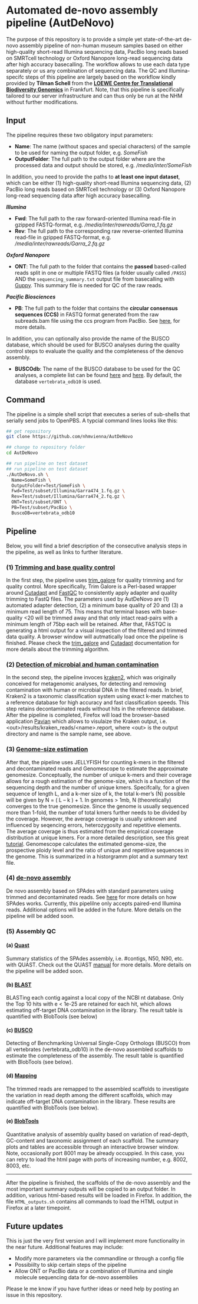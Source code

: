 # Automated de-novo assembly pipeline (AutDeNovo)

The purpose of this repository is to provide a simple yet state-of-the-art de-novo assembly pipeline of non-human museum samples based on either high-quality short-read Illumina sequencing data, PacBio long reads based on SMRTcell technology or Oxford Nanopore long-read sequencing data after high accuracy basecalling. The workflow allows to use each data type separately or us any combination of sequencing data. The QC and Illumina-specifc steps of this pipeline are largely based on the workflow kindly provided by **Tilman Schell** from the **[LOEWE Centre for Translational Biodiversity Genomics​](https://tbg.senckenberg.de/de/)** in Frankfurt. Note, that this pipeline is specifically tailored to our server infrastructure and can thus only be run at the NHM without further modifications.

## Input

The pipeline requires these two obligatory input parameters:

-   **Name**:   The name (without spaces and special characters) of the sample to be used for naming the output folder, e.g. _SomeFish_
-   **OutputFolder**: The full path to the output folder where are the processed data and output should be stored, e.g. _/media/inter/SomeFish_

In addition, you need to provide the paths to **at least one input dataset**, which can be either (1) high-quality short-read Illumina sequencing data, (2) PacBio long reads based on SMRTcell technology or (3) Oxford Nanopore long-read sequencing data after high accuracy basecalling.

**_Illumina_**

-   **Fwd**: The full path to the raw forward-oriented Illumina read-file in gzipped FASTQ-format, e.g. _/media/inter/rawreads/Garra_1.fq.gz_
-   **Rev**: The full path to the corresponding raw reverse-oriented Illumina read-file in gzipped FASTQ-format, e.g. _/media/inter/rawreads/Garra_2.fq.gz_

**_Oxford Nanopore_**

-   **ONT**: The full path to the folder that contains the **passed** based-called reads split in one or multiple FASTQ files (a folder usually called `/PASS`) AND the `sequencing_summary.txt` output file from basecalling with [Guppy](https://denbi-nanopore-training-course.readthedocs.io/en/latest/basecalling/basecalling.html). This summary file is needed for QC of the raw reads.

**_Pacific Biosciences_**

-   **PB**: The full path to the folder that contains the **circular consensus sequences (CCS)** in FASTQ format generated from the raw subreads.bam file using the ccs program from PacBio. See [here](https://ccs.how), for more details.

In addition, you can optionally also provide the name of the BUSCO database, which should be used for BUSCO analyses during the quality control steps to evaluate the quality and the completeness of the denovo assembly.

-   **BUSCOdb**: The name of the BUSCO database to be used for the QC analyses, a complete list can be found [here](https://busco.ezlab.org/busco_v4_data.html) and [here](https://busco.ezlab.org/list_of_lineages.html). By default, the database `vertebrata_odb10` is used.

## Command

The pipeline is a simple shell script that executes a series of sub-shells that serially send jobs to OpenPBS. A typcial command lines looks like this:

```bash
## get repository
git clone https://github.com/nhmvienna/AutDeNovo

## change to repository folder
cd AutDeNovo

## run pipeline on test dataset
## run pipeline on test dataset
./AutDeNovo.sh \
  Name=SomeFish \
  OutputFolder=Test/SomeFish \
  Fwd=Test/subset/Illumina/Garra474_1.fq.gz \
  Rev=Test/subset/Illumina/Garra474_2.fq.gz \
  ONT=Test/subset/ONT \
  PB=Test/subset/PacBio \
  BuscoDB=vertebrata_odb10
```

## Pipeline

Below, you will find a brief description of the consecutive analysis steps in the pipeline, as well as links to further literature.

### (1) [Trimming and base quality control](FullPipeline/trim.sh)

In the first step, the pipeline uses [trim_galore](https://github.com/FelixKrueger/TrimGalore) for quality trimming and for quality control. More specifically, Trim Galore is a Perl-based wrapper around [Cutadapt](https://github.com/marcelm/cutadapt) and [FastQC](http://www.bioinformatics.babraham.ac.uk/projects/fastqc/) to consistently apply adapter and quality trimming to FastQ files. The parameters used by AutDeNovo are (1) automated adapter detection, (2) a minimum base quality of 20 and (3) a minimum read length of 75. This means that terminal bases with base-quality &lt;20 will be trimmed away and that only intact read-pairs with a minimum length of 75bp each will be retained. After that, FASTQC is generating a html output for a visual inspection of the filtered and trimmed data quality. A browser window will autmatically load once the pipeline is finished. Please check the [trim_galore](https://github.com/FelixKrueger/TrimGalore) and [Cutadapt](https://github.com/marcelm/cutadapt) documentation for more details about the trimming algorithm.

### (2) [Detection of microbial and human contamination](FullPipeline/kraken_reads.sh)

In the second step, the pipeline invoces [kraken2](https://ccb.jhu.edu/software/kraken2/), which was originally conceived for metagenomic analyses, for detecting and removing contamination with human or microbial DNA in the filtered reads. In brief, Kraken2 is a taxonomic classification system using exact k-mer matches to a reference database for high accuracy and fast classification speeds. This step retains decontaminated reads without hits in the reference database. After the pipeline is completed, Firefox will load the browser-based application [Pavian](https://ccb.jhu.edu/software/pavian/) which allows to visulaize the Kraken output, i.e. &lt;out>/results/kraken_reads/&lt;name>.report, where &lt;out> is the output directory and name is the sample name, see above.

### (3) [Genome-size estimation](FullPipeline/kraken_reads.sh)

After that, the pipeline uses JELLYFISH for counting k-mers in the filtered and decontaminated reads and Genomescope to estimate the approximate genomesize. Conceptually, the number of unique k-mers and their coverage allows for a rough estimation of the genome-size, which is a function of the sequencing depth and the number of unique kmers. Specifcally, for a given sequence of length L, and a k-mer size of k, the total k-mer’s (N) possible will be given by N = ( L – k ) + 1. In genomes > 1mb, N (theoretically) converges to the true genomesize. Since the genome is usually sequenced more than 1-fold, the number of total kmers further needs to be divided by the coverage. However, the average coverage is usually unknown and influenced by seqencing errors, heterozygosity and repetitive elements. The average coverage is thus estimated from the empirical coverage distribution at unique kmers. For a more detailed description, see this great [tutorial](https://bioinformatics.uconn.edu/genome-size-estimation-tutorial/). Genomescope calculates the estimated genome-size, the prospective ploidy level and the ratio of unique and repetitive sequences in the genome. This is summarized in a historgramm plot and a summary text file.

### (4) [de-novo assembly](FullPipeline/denovo.sh)

De novo assembly based on SPAdes with standard parameters using trimmed and decontaminated reads. See [here](https://cab.spbu.ru/files/release3.15.4/manual.html) for more details on how SPAdes works. Currently, this pipelilne only accepts paired-end Illumina reads. Additional options will be added in the future. More details on the pipeline will be added soon.

### (5) Assembly QC

#### (a) [Quast](FullPipeline/denovo.sh)

Summary statistics of the SPAdes assembly, i.e. #contigs, N50, N90, etc. with QUAST. Check out the QUAST [manual](<>) for more details. More details on the  pipeline will be added soon.

#### (b) [BLAST](FullPipeline/blast.sh)

BLASTing each contig against a local copy of the NCBI nt database. Only the Top 10 hits with e &lt; 1e-25 are retained for each hit, which allows estimating off-target DNA contamination in the library. The result table is quantified with BlobTools (see below)

#### (c) [BUSCO](FullPipeline/busco.sh)

Detecting of Benchmarking Universal Single-Copy Orthologs (BUSCO) from all vertebrates (vertebrata_odb10) in the de-novo assembled scaffolds to estimate the completeness of the assembly. The result table is quantified with BlobTools (see below).

#### (d) [Mapping](FullPipeline/mapping.sh)

The trimmed reads are remapped to the assembled scaffolds to investigate the variation in read depth among the different scaffolds, which may indicate off-target DNA contamination in the library. These results are quantified with BlobTools (see below).

#### (e) [BlobTools](FullPipeline/blobtools.sh)

Quantitative analysis of assembly quality based on variation of read-depth, GC-content and taxonomic assignment of each scaffold. The summary plots and tables are accessible through an interactive browser window. Note, occasionally port 8001 may be already occuppied. In this case, you can retry to load the html page with ports of increasing number, e.g. 8002, 8003, etc.

* * *

After the pipeline is finished, the scaffolds of the de-novo assembly and the most important summary outputs will be copied to an output folder. In addition, various html-based results will be loaded in Firefox. In addition, the file `HTML_outputs.sh` contains all commands to load the HTML output in Firefox at a later timepoint.

## Future updates

This is just the very first version and I will implement more functionality in the near future. Additional features may include:

-   Modify more parameters via the commandline or through a config file
-   Possibiilty to skip certain steps of the pipeline
-   Allow ONT or PacBio data or a combination of Illumina and single molecule sequencing data for de-novo assemblies

Please le me know if you have further ideas or need help by posting an issue in this repository.
